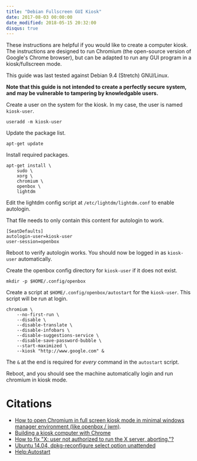 ```yaml
---
title: "Debian Fullscreen GUI Kiosk"
date: 2017-08-03 00:00:00
date_modified: 2018-05-15 20:32:00
disqus: true
---
```


These instructions are helpful if you would like to create a computer kiosk. The instructions are designed to run Chromium (the open-source version of Google's Chrome browser), but can be adapted to run any GUI program in a kiosk/fullscreen mode.

This guide was last tested against Debian 9.4 (Stretch) GNU/Linux.

**Note that this guide is not intended to create a perfectly secure system, and may be vulnerable to tampering by knowledgable users.**

Create a user on the system for the kiosk. In my case, the user is named `kiosk-user`.

```
useradd -m kiosk-user
```


Update the package list.

```
apt-get update
```

Install required packages.

```
apt-get install \
    sudo \
    xorg \
    chromium \
    openbox \
    lightdm
```

Edit the lightdm config script at `/etc/lightdm/lightdm.conf` to enable autologin.

That file needs to only contain this content for autologin to work.

```
[SeatDefaults]
autologin-user=kiosk-user
user-session=openbox
```

Reboot to verify autologin works. You should now be logged in as `kiosk-user` automatically.

Create the openbox config directory for `kiosk-user` if it does not exist.

```
mkdir -p $HOME/.config/openbox
```

Create a script at `$HOME/.config/openbox/autostart` for the `kiosk-user`. This script will be run at login.

```
chromium \
    --no-first-run \
    --disable \
    --disable-translate \
    --disable-infobars \
    --disable-suggestions-service \
    --disable-save-password-bubble \
    --start-maximized \
    --kiosk "http://www.google.com" &
```

The `&` at the end is required for _every_ command in the `autostart` script.

Reboot, and you should see the machine automatically login and run chromium in kiosk mode.

# Citations

* [How to open Chromium in full screen kiosk mode in minimal windows manager environment (like openbox / jwm)](https://askubuntu.com/questions/487488/how-to-open-chromium-in-full-screen-kiosk-mode-in-minimal-windows-manager-enviro).
* [Building a kiosk computer with Chrome](http://matthieukeller.com/2016/12/building-a-kiosk-computer-with-chrome.html)
* [How to fix "X: user not authorized to run the X server, aborting."?](http://karuppuswamy.com/wordpress/2010/09/26/how-to-fix-x-user-not-authorized-to-run-the-x-server-aborting/)
* [Ubuntu 14.04, dpkg-reconfigure select option unattended](https://askubuntu.com/questions/629046/ubuntu-14-04-dpkg-reconfigure-select-option-unattended)
* [Help:Autostart](http://openbox.org/wiki/Help:Autostart)
